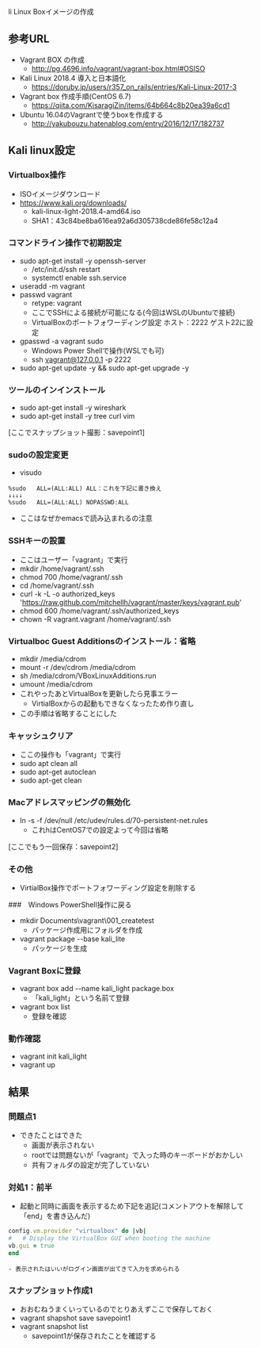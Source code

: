 li Linux Boxイメージの作成

## 参考URL
- Vagrant BOX の作成
  - http://pg.4696.info/vagrant/vagrant-box.html#OSISO
- Kali Linux 2018.4 導入と日本語化
	- https://doruby.jp/users/r357_on_rails/entries/Kali-Linux-2017-3
- Vagrant box 作成手順(CentOS 6.7)
	- https://qiita.com/KisaragiZin/items/64b664c8b20ea39a6cd1
- Ubuntu 16.04のVagrantで使うboxを作成する
	- http://yakubouzu.hatenablog.com/entry/2016/12/17/182737

## Kali linux設定
### Virtualbox操作
- ISOイメージダウンロード
- https://www.kali.org/downloads/
	- kali-linux-light-2018.4-amd64.iso
	- SHA1：43c84be8ba616ea92a6d305738cde86fe58c12a4

### コマンドライン操作で初期設定
- sudo apt-get install -y openssh-server
	- /etc/init.d/ssh restart
	- systemctl enable ssh.service
- useradd -m vagrant
- passwd vagrant
	- retype: vagrant
	- ここでSSHによる接続が可能になる(今回はWSLのUbuntuで接続)
	- VirtualBoxのポートフォワーディング設定 ホスト：2222 ゲスト22に設定
- gpasswd -a vagrant sudo
	- Windows Power Shellで操作(WSLでも可)
	- ssh vagrant@127.0.0.1 -p 2222
- sudo apt-get update -y && sudo apt-get upgrade -y

### ツールのインインストール
- sudo apt-get install -y wireshark
- sudo apt-get install -y tree curl vim

[ここでスナップショット撮影：savepoint1]

### sudoの設定変更
- visudo
```
%sudo   ALL=(ALL:ALL) ALL：これを下記に書き換え
↓↓↓↓
%sudo   ALL=(ALL:ALL) NOPASSWD:ALL
```
- ここはなぜかemacsで読み込まれるの注意

### SSHキーの設置
- ここはユーザー「vagrant」で実行
- mkdir /home/vagrant/.ssh
- chmod 700 /home/vagrant/.ssh
- cd /home/vagrant/.ssh
- curl -k -L -o authorized_keys 'https://raw.github.com/mitchellh/vagrant/master/keys/vagrant.pub'
- chmod 600 /home/vagrant/.ssh/authorized_keys
- chown -R vagrant.vagrant /home/vagrant/.ssh

### Virtualboc Guest Additionsのインストール：省略
- mkdir /media/cdrom
- mount -r /dev/cdrom /media/cdrom
- sh /media/cdrom/VBoxLinuxAdditions.run
- umount /media/cdrom
- これやったあとVirtualBoxを更新したら見事エラー
	- VirtialBoxからの起動もできなくなったため作り直し
- この手順は省略することにした

### キャッシュクリア
- ここの操作も「vagrant」で実行
- sudo apt clean all
- sudo apt-get autoclean
- sudo apt-get clean

### Macアドレスマッピングの無効化
- ln -s -f /dev/null /etc/udev/rules.d/70-persistent-net.rules
	- これhはCentOS7での設定よって今回は省略

[ここでもう一回保存：savepoint2]

### その他
- VirtialBox操作でポートフォワーディング設定を削除する

###　Windows PowerShell操作に戻る
- mkdir Documents\vagrant\001_createtest
	- パッケージ作成用にフォルダを作成
- vagrant package --base kali_lite
	- パッケージを生成

### Vagrant Boxに登録
- vagrant box add --name kali_light package.box
  - 「kali_light」という名前て登録
- vagrant box list
	- 登録を確認

### 動作確認
- vagrant init kali_light
- vagrant up

## 結果
### 問題点1
- できたことはできた
	- 画面が表示されない
	- rootでは問題ないが「vagrant」で入った時のキーボードがおかしい
	- 共有フォルダの設定が完了していない

### 対処1：前半
- 起動と同時に画面を表示するため下記を追記(コメントアウトを解除して「end」を書き込んだ)
```rb
config.vm.provider "virtualbox" do |vb|
#   # Display the VirtualBox GUI when booting the machine
vb.gui = true
end
```
	- 表示されたはいいがログイン画面が出てきて入力を求められる

### スナップショット作成1
- おおむねうまくいっているのでとりあえずここで保存しておく
- vagrant shapshot save savepoint1
- vagrant snapshot list
    - savepoint1が保存されたことを確認する
